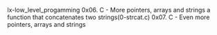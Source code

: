 lx-low_level_progamming
0x06. C - More pointers, arrays and strings
a function that concatenates two strings(0-strcat.c)
0x07. C - Even more pointers, arrays and strings
